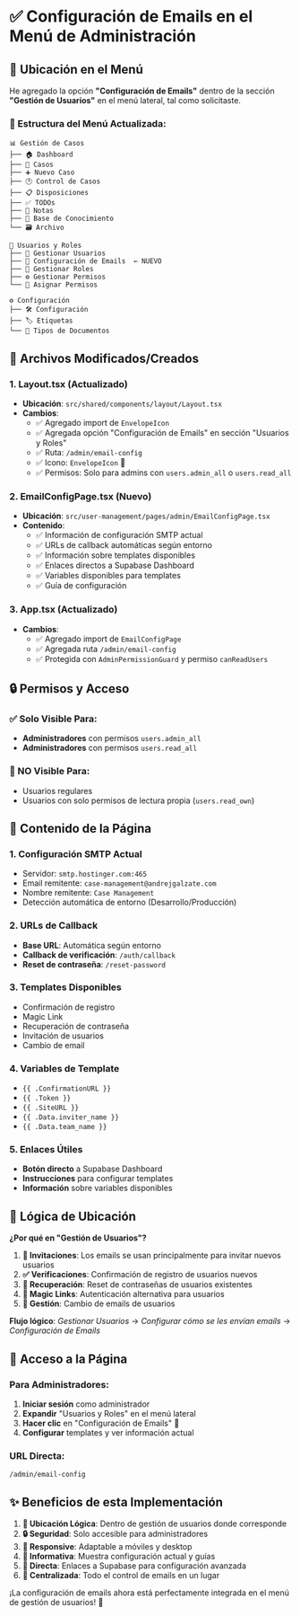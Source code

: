 # ✅ Configuración de Emails en el Menú de Administración

## 📍 Ubicación en el Menú

He agregado la opción **"Configuración de Emails"** dentro de la sección **"Gestión de Usuarios"** en el menú lateral, tal como solicitaste.

### 🎯 Estructura del Menú Actualizada:

```
📊 Gestión de Casos
├── 🏠 Dashboard
├── 📄 Casos
├── ➕ Nuevo Caso
├── 🕐 Control de Casos
├── 📋 Disposiciones
├── ✅ TODOs
├── 💬 Notas
├── 📖 Base de Conocimiento
└── 🗃️ Archivo

👥 Usuarios y Roles
├── 👤 Gestionar Usuarios
├── 📧 Configuración de Emails  ← NUEVO
├── 🔧 Gestionar Roles
├── ⚙️ Gestionar Permisos
└── 🔗 Asignar Permisos

⚙️ Configuración
├── 🛠️ Configuración
├── 🏷️ Etiquetas
└── 📑 Tipos de Documentos
```

## 🔧 Archivos Modificados/Creados

### 1. **Layout.tsx** (Actualizado)
- **Ubicación**: `src/shared/components/layout/Layout.tsx`
- **Cambios**:
  - ✅ Agregado import de `EnvelopeIcon`
  - ✅ Agregada opción "Configuración de Emails" en sección "Usuarios y Roles"
  - ✅ Ruta: `/admin/email-config`
  - ✅ Icono: `EnvelopeIcon` 📧
  - ✅ Permisos: Solo para admins con `users.admin_all` o `users.read_all`

### 2. **EmailConfigPage.tsx** (Nuevo)
- **Ubicación**: `src/user-management/pages/admin/EmailConfigPage.tsx`
- **Contenido**:
  - ✅ Información de configuración SMTP actual
  - ✅ URLs de callback automáticas según entorno
  - ✅ Información sobre templates disponibles
  - ✅ Enlaces directos a Supabase Dashboard
  - ✅ Variables disponibles para templates
  - ✅ Guía de configuración

### 3. **App.tsx** (Actualizado)
- **Cambios**:
  - ✅ Agregado import de `EmailConfigPage`
  - ✅ Agregada ruta `/admin/email-config`
  - ✅ Protegida con `AdminPermissionGuard` y permiso `canReadUsers`

## 🔒 Permisos y Acceso

### ✅ Solo Visible Para:
- **Administradores** con permisos `users.admin_all`
- **Administradores** con permisos `users.read_all`

### 🚫 NO Visible Para:
- Usuarios regulares
- Usuarios con solo permisos de lectura propia (`users.read_own`)

## 📧 Contenido de la Página

### 1. **Configuración SMTP Actual**
- Servidor: `smtp.hostinger.com:465`
- Email remitente: `case-management@andrejgalzate.com`
- Nombre remitente: `Case Management`
- Detección automática de entorno (Desarrollo/Producción)

### 2. **URLs de Callback**
- **Base URL**: Automática según entorno
- **Callback de verificación**: `/auth/callback`
- **Reset de contraseña**: `/reset-password`

### 3. **Templates Disponibles**
- Confirmación de registro
- Magic Link
- Recuperación de contraseña
- Invitación de usuarios
- Cambio de email

### 4. **Variables de Template**
- `{{ .ConfirmationURL }}`
- `{{ .Token }}`
- `{{ .SiteURL }}`
- `{{ .Data.inviter_name }}`
- `{{ .Data.team_name }}`

### 5. **Enlaces Útiles**
- **Botón directo** a Supabase Dashboard
- **Instrucciones** para configurar templates
- **Información** sobre variables disponibles

## 🎯 Lógica de Ubicación

**¿Por qué en "Gestión de Usuarios"?**

1. **📧 Invitaciones**: Los emails se usan principalmente para invitar nuevos usuarios
2. **✅ Verificaciones**: Confirmación de registro de usuarios nuevos
3. **🔑 Recuperación**: Reset de contraseñas de usuarios existentes
4. **📱 Magic Links**: Autenticación alternativa para usuarios
5. **👤 Gestión**: Cambio de emails de usuarios

**Flujo lógico**: *Gestionar Usuarios* → *Configurar cómo se les envían emails* → *Configuración de Emails*

## 🚀 Acceso a la Página

### Para Administradores:
1. **Iniciar sesión** como administrador
2. **Expandir** "Usuarios y Roles" en el menú lateral
3. **Hacer clic** en "Configuración de Emails" 📧
4. **Configurar** templates y ver información actual

### URL Directa:
```
/admin/email-config
```

## ✨ Beneficios de esta Implementación

1. **🎯 Ubicación Lógica**: Dentro de gestión de usuarios donde corresponde
2. **🔒 Seguridad**: Solo accesible para administradores
3. **📱 Responsive**: Adaptable a móviles y desktop
4. **🔧 Informativa**: Muestra configuración actual y guías
5. **🚀 Directa**: Enlaces a Supabase para configuración avanzada
6. **📧 Centralizada**: Todo el control de emails en un lugar

¡La configuración de emails ahora está perfectamente integrada en el menú de gestión de usuarios! 🎉
